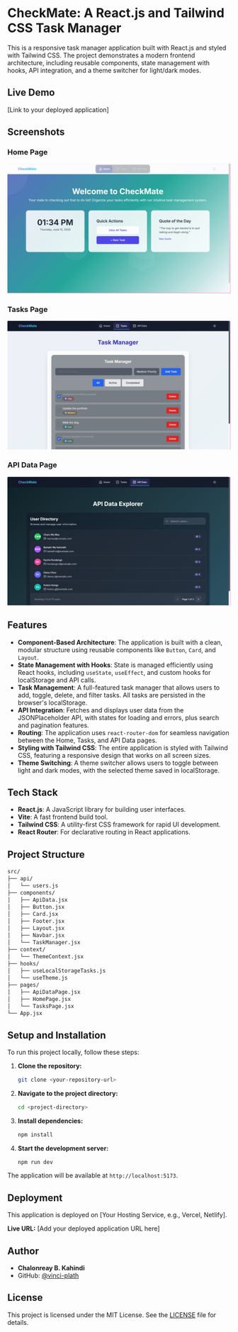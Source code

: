 # CheckMate: A React.js and Tailwind CSS Task Manager

This is a responsive task manager application built with React.js and styled with Tailwind CSS. The project demonstrates a modern frontend architecture, including reusable components, state management with hooks, API integration, and a theme switcher for light/dark modes.

## Live Demo

[Link to your deployed application]

## Screenshots

### Home Page
![Home Page](/screenshots/homepage.jpg)

### Tasks Page
![Tasks Page](/screenshots/tasks.jpg)

### API Data Page
![API Data Page](/screenshots/apidata.jpg)



## Features

- **Component-Based Architecture**: The application is built with a clean, modular structure using reusable components like `Button`, `Card`, and `Layout`.
- **State Management with Hooks**: State is managed efficiently using React hooks, including `useState`, `useEffect`, and custom hooks for localStorage and API calls.
- **Task Management**: A full-featured task manager that allows users to add, toggle, delete, and filter tasks. All tasks are persisted in the browser's localStorage.
- **API Integration**: Fetches and displays user data from the JSONPlaceholder API, with states for loading and errors, plus search and pagination features.
- **Routing**: The application uses `react-router-dom` for seamless navigation between the Home, Tasks, and API Data pages.
- **Styling with Tailwind CSS**: The entire application is styled with Tailwind CSS, featuring a responsive design that works on all screen sizes.
- **Theme Switching**: A theme switcher allows users to toggle between light and dark modes, with the selected theme saved in localStorage.

## Tech Stack

- **React.js**: A JavaScript library for building user interfaces.
- **Vite**: A fast frontend build tool.
- **Tailwind CSS**: A utility-first CSS framework for rapid UI development.
- **React Router**: For declarative routing in React applications.

## Project Structure

```
src/
├── api/
│   └── users.js
├── components/
│   ├── ApiData.jsx
│   ├── Button.jsx
│   ├── Card.jsx
│   ├── Footer.jsx
│   ├── Layout.jsx
│   ├── Navbar.jsx
│   └── TaskManager.jsx
├── context/
│   └── ThemeContext.jsx
├── hooks/
│   ├── useLocalStorageTasks.js
│   └── useTheme.js
├── pages/
│   ├── ApiDataPage.jsx
│   ├── HomePage.jsx
│   └── TasksPage.jsx
└── App.jsx
```

## Setup and Installation

To run this project locally, follow these steps:

1.  **Clone the repository:**
    ```bash
    git clone <your-repository-url>
    ```
2.  **Navigate to the project directory:**
    ```bash
    cd <project-directory>
    ```
3.  **Install dependencies:**
    ```bash
    npm install
    ```
4.  **Start the development server:**
    ```bash
    npm run dev
    ```
The application will be available at `http://localhost:5173`.

## Deployment

This application is deployed on [Your Hosting Service, e.g., Vercel, Netlify].

**Live URL:** [Add your deployed application URL here]

## Author

- **Chalonreay B. Kahindi**
- GitHub: [@vinci-plath](https://github.com/vinci-plath)

## License

This project is licensed under the MIT License. See the [LICENSE](LICENSE.md) file for details.
 
